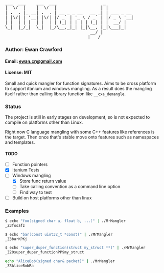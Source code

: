 <pre>
___  ___    ___  ___                  _           
|  \/  |    |  \/  |                 | |          
| .  . |_ __| .  . | __ _ _ __   __ _| | ___ _ __ 
| |\/| | '__| |\/| |/ _` | '_ \ / _` | |/ _ \ '__|
| |  | | |  | |  | | (_| | | | | (_| | |  __/ |   
\_|  |_/_|  \_|  |_/\__,_|_| |_|\__, |_|\___|_|   
                                 __/ |            
                                |___/             
</pre>

###  Author: Ewan Crawford
#### Email: ewan.cr@gmail.com
#### License: MIT

Small and quick mangler for function signatures.
Aims to be cross platform to support itanium and windows
mangling. As a result does the mangling itself rather than
calling library function like `__cxa_demangle`.

### Status
The project is still in early stages on development, so
is not expected to compile on platforms other than Linux.

Right now C language mangling with some C++ features like
references is the target. Then once that's stable move onto
features such as namespaces and templates.

#### TODO
* [ ] Function pointers
* [X] Itanium Tests
* [ ] Windows mangling
  * [X] Store func return value
  * [ ] Take calling convention as a command line option
  * [ ] Find way to test
* [ ] Build on host platforms other than linux

### Examples
```bash
$ echo "foo(signed char a, float b, ...)" | ./MrMangler
_Z3fooafz

$ echo "bar(const uint32_t *const)" | ./MrMangler
_Z3barKPKj

$ echo "super_duper_function(struct my_struct **)" | ./MrMangler
_Z20super_duper_functionPP9my_struct

echo "AliceBob(signed char& packet)" | ./MrMangler
_Z8AliceBobRa
```
